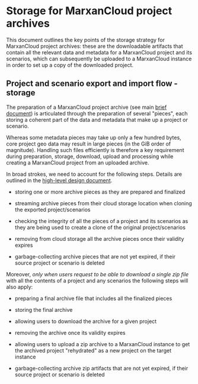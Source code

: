 # Storage for MarxanCloud project archives

This document outlines the key points of the storage strategy for MarxanCloud
project archives: these are the downloadable artifacts that contain all the
relevant data and metadata for a MarxanCloud project and its scenarios, which
can subsequently be uploaded to a MarxanCloud instance in order to set up a
copy of the downloaded project.

## Project and scenario export and import flow - storage

The preparation of a MarxanCloud project archive (see main [brief
document](../brief.md)) is articulated through the preparation of several
"pieces", each storing a coherent part of the data and metadata that make up a
project or scenario.

Whereas some metadata pieces may take up only a few hundred bytes, core project
geo data may result in large pieces (in the GiB order of magnitude). Handling
such files efficiently is therefore a key requirement during preparation,
storage, download, upload and processing while creating a MarxanCloud project
from an uploaded archive.

In broad strokes, we need to account for the following steps. Details are
outlined in the [high-level design document](./high-level-design.md).

- storing one or more archive pieces as they are prepared and finalized

- streaming archive pieces from their cloud storage location when cloning the
  exported project/scenarios

- checking the integrity of all the pieces of a project and its scenarios as
  they are being used to create a clone of the original project/scenarios

- removing from cloud storage all the archive pieces once their validity expires

- garbage-collecting archive pieces that are not yet expired, if their source
  project or scenario is deleted

Moreover, _only when users request to be able to download a single zip file_
with all the contents of a project and any scenarios the following steps will
also apply:

- preparing a final archive file that includes all the finalized pieces

- storing the final archive

- allowing users to download the archive for a given project

- removing the archive once its validity expires

- allowing users to upload a zip archive to a MarxanCloud instance to get the
  archived project "rehydrated" as a new project on the target instance

- garbage-collecting archive zip artifacts that are not yet expired, if their
  source project or scenario is deleted
